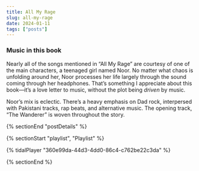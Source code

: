 ```yaml
---
title: All My Rage
slug: all-my-rage
date: 2024-01-11
tags: ["posts"]
---
```


### Music in this book

Nearly all of the songs mentioned in “All My Rage” are courtesy of one of the main characters, a teenaged girl named Noor. No matter what chaos is unfolding around her, Noor processes her life largely through the sound coming through her headphones. That’s something I appreciate about this book—it’s a love letter to music, without the plot being _driven_ by music.

Noor’s mix is eclectic. There’s a heavy emphasis on Dad rock, interpersed with Pakistani tracks, rap beats, and alternative music. The opening track, “The Wanderer” is woven throughout the story.

{% sectionEnd "postDetails" %}

{% sectionStart "playlist", "Playlist" %}

{% tidalPlayer "360e99da-44d3-4dd0-86c4-c762be22c3da" %}

{% sectionEnd %}